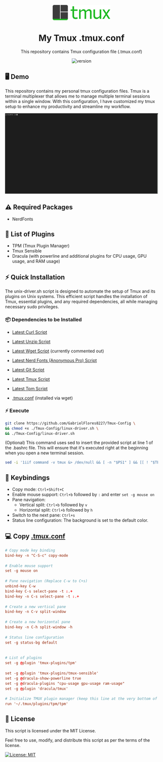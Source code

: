 <div align="center">
  <img src='https://github.com/GabrielFlores8227/GabrielFlores8227/blob/main/global-assets/Tmux-Config/image.png' height='50'>
</div>

<h1 align="center">
  My Tmux .tmux.conf
</h1>

<p align="center">
  This repository contains Tmux configuration file (.tmux.conf)
</p>

<p align="center">
  <img src="https://img.shields.io/badge/version-2.0.0-blue" alt="version">
</p>

##  🖥️ Demo

This repository contains my personal tmux configuration files. Tmux is a terminal multiplexer that allows me to manage multiple terminal sessions within a single window. With this configuration, I have customized my tmux setup to enhance my productivity and streamline my workflow.

![GIF](https://github.com/GabrielFlores8227/GabrielFlores8227/blob/main/global-assets/Tmux-Config/image.gif)

## ⚠️ Required Packages
- NerdFonts

## 📝 List of Plugins

- TPM (Tmux Plugin Manager)
- Tmux Sensible
- Dracula (with powerline and additional plugins for CPU usage, GPU usage, and RAM usage)

## ⚡ Quick Installation
The unix-driver.sh script is designed to automate the setup of Tmux and its plugins on Unix systems. This efficient script handles the installation of Tmux, essential plugins, and any required dependencies, all while managing necessary sudo privileges.

### 📦 Dependencies to be Installed

- [Latest Curl Script](https://github.com/GabrielFlores8227/Linux-Packages/blob/main/latest-curl/latest-curl.sh)

- [Latest Unzip Script](https://github.com/GabrielFlores8227/Linux-Packages/blob/main/latest-unzip/latest-unzip.sh)

- [Latest Wget Script](https://github.com/GabrielFlores8227/Linux-Packages/blob/main/latest-wget/latest-wget.sh) (currently commented out)

- [Latest Nerd Fonts (Anonymous Pro) Script](https://github.com/GabrielFlores8227/Linux-Packages/blob/main/latest-nerdfonts-anonymouspro/latest-nerdfonts-anonymouspro.sh)
  
- [Latest Git Script](https://github.com/GabrielFlores8227/Linux-Packages/blob/main/latest-git/latest-git.sh)

- [Latest Tmux Script](https://github.com/GabrielFlores8227/Linux-Packages/blob/main/latest-tmux/latest-tmux.sh)
  
- [Latest Tpm Script](https://github.com/GabrielFlores8227/Linux-Packages/blob/main/latest-ypm/latest-tpm.sh)
  
- [.tmux.conf](https://github.com/GabrielFlores8227/Tmux-Config/blob/main/.tmux.conf) (installed via wget)

### ⚡ Execute

```bash
git clone https://github.com/GabrielFlores8227/Tmux-Config \
&& chmod +x ./Tmux-Config/linux-driver.sh \
&& ./Tmux-Config/linux-driver.sh
```

(Optional) This command uses sed to insert the provided script at line 1 of the .bashrc file. This will ensure that it's executed right at the beginning when you open a new terminal session.

```bash
sed -i '1iif command -v tmux &> /dev/null && [ -n "$PS1" ] && [[ ! "$TERM" =~ screen ]] && [[ ! "$TERM" =~ tmux ]] && [ -z "$TMUX" ]; then exec tmux; fi' ~/.bashrc
```

## 📎 Keybindings

- Copy mode: `Ctrl+Shift+C`
- Enable mouse support: `Ctrl+b` followed by `:` and enter `set -g mouse on`
- Pane navigation:
  - Vertical split: `Ctrl+b` followed by `v`
  - Horizontal split: `Ctrl+b` followed by `h`
- Switch to the next pane: `Ctrl+s`
- Status line configuration: The background is set to the default color.

## 💻 Copy [.tmux.conf](https://github.com/GabrielFlores8227/Tmux-Config/blob/main/.tmux.conf)

```conf
# Copy mode key binding
bind-key -n "C-S-c" copy-mode

# Enable mouse support
set -g mouse on

# Pane navigation (Replace C-w to C+s)
unbind-key C-w
bind-key C-s select-pane -t :.+
bind-key -n C-s select-pane -t :.+

# Create a new vertical pane
bind-key -n C-v split-window

# Create a new horizontal pane
bind-key -n C-h split-window -h

# Status line configuration
set -g status-bg default


# List of plugins
set -g @plugin 'tmux-plugins/tpm'

set -g @plugin 'tmux-plugins/tmux-sensible'
set -g @dracula-show-powerline true
set -g @dracula-plugins "cpu-usage gpu-usage ram-usage"
set -g @plugin 'dracula/tmux'

# Initialize TMUX plugin manager (keep this line at the very bottom of tmux.conf)
run '~/.tmux/plugins/tpm/tpm'
```

## 📖 License

This script is licensed under the MIT License.

Feel free to use, modify, and distribute this script as per the terms of the license.

[![License: MIT](https://img.shields.io/badge/License-MIT-yellow.svg)](https://opensource.org/licenses/MIT)
